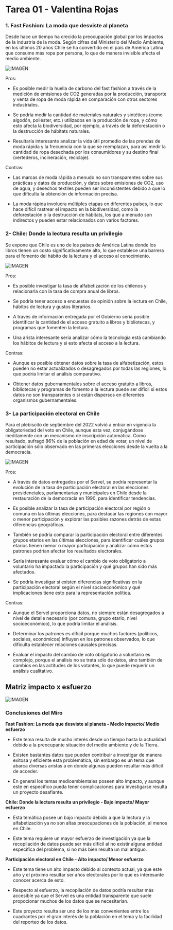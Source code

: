 # Tarea 01 - Valentina Rojas

### 1. Fast Fashion: La moda que desviste al planeta

Desde hace un tiempo ha crecido la preocupación global por los impactos de la industria de la moda. Según cifras del Ministerio del Medio Ambiente, en los últimos 20 años Chile se ha convertido en el país de América Latina que consume más ropa por persona, lo que de manera invisible afecta el medio ambiente.

![IMAGEN](./fast-fashion.jpeg)  

Pros: 

- Es posible medir la huella de carbono del fast fashion a través de la medición de emisiones de CO2 generadas por la producción, transporte y venta de ropa de moda rápida en comparación con otros sectores industriales.

- Se podría medir la cantidad de materiales naturales y sintéticos (como algodón, poliéster, etc.) utilizados en la producción de ropa, y cómo esto afecta la biodiversidad, por ejemplo, a través de la deforestación o la destrucción de hábitats naturales.

- Resultaría interesante analizar la vida útil promedio de las prendas de moda rápida y la frecuencia con la que se reemplazan, para así medir la cantidad de ropa desechada por los consumidores y su destino final (vertederos, incineración, reciclaje).

Contras: 

- Las marcas de moda rápida a menudo no son transparentes sobre sus prácticas y datos de producción, y datos sobre emisiones de CO2, uso de agua, y desechos textiles pueden ser inconsistentes debido a que  lo que dificulta la obtención de información precisa.

- La moda rápida involucra múltiples etapas en diferentes países, lo que hace difícil rastrear el impacto en la biodiversidad, como la deforestación o la destrucción de hábitats, los que a menudo son indirectos y pueden estar relacionados con varios factores. 

### 2-  Chile: Donde la lectura resulta un privilegio 

Se expone que Chile es uno de los países de América Latina donde los libros tienen un costo significativamente alto, lo que establece una barrera para el fomento del hábito de la lectura y el acceso al conocimiento.

![IMAGEN](./U-de-Chile-libros-e1713827074286.webp) 

Pros: 

- Es posible investigar la tasa de alfabetización de los chilenos y relacionarla con la tasa de compra anual de libros. 

- Se podría tener acceso a encuestas de opinión sobre la lectura en Chile, hábitos de lectura y gustos literarios. 

- A través de información entregada por el Gobierno sería posible identificar la cantidad de el acceso gratuito a libros y bibliotecas, y programas que fomenten la lectura. 

- Una arista interesante sería analizar cómo la tecnología está cambiando los hábitos de lectura y si esto afecta el acceso a la lectura.

Contras: 

- Aunque es posible obtener datos sobre la tasa de alfabetización, estos pueden no estar actualizados o desagregados por todas las regiones, lo que podría limitar el análisis comparativo.

- Obtener datos gubernamentales sobre el acceso gratuito a libros, bibliotecas y programas de fomento a la lectura puede ser difícil si estos datos no son transparentes o si están dispersos en diferentes organismos gubernamentales. 

### 3- La participación electoral en Chile 

Para el plebiscito de septiembre del 2022 volvió a entrar en vigencia la obligatoriedad del voto en Chile, aunque esta vez, conjugándose ineditamente con un mecanismo de inscripción automática. Como resultado, sufragó 86% de la población en edad de votar, un nivel de participación sólo observado en las primeras elecciones desde la vuelta a la democracia.

![IMAGEN]( IKD3O756BFCTDBIY47UDCMOGGU-e1618614161401.jpg) 

Pros: 

- A través de datos entregados por el Servel, se podría representar la evolución de la tasa de participación electoral en las elecciones presidenciales, parlamentarias y municipales en Chile desde la restauración de la democracia en 1990, para identificar tendencias. 

- Es posible analizar la tasa de participación electoral por región o comuna en las últimas elecciones, para destacar las regiones con mayor o menor participación y explorar las posibles razones detrás de estas diferencias geográficas. 

- También se podría comparar la participación electoral entre diferentes grupos etarios en las últimas elecciones, para identificar cuáles grupos etarios tienen menor o mayor participación y analizar cómo estos patrones podrían afectar los resultados electorales.

- Sería interesante evaluar cómo el cambio de voto obligatorio a voluntario ha impactado la participación y qué grupos han sido más afectados. 

- Se podría investigar si existen diferencias significativas en la participación electoral según el nivel socioeconómico y qué implicaciones tiene esto para la representación política. 

Contras:

- Aunque el Servel proporciona datos, no siempre están desagregados a nivel de detalle necesario (por comuna, grupo etario, nivel socioeconómico), lo que podría limitar el análisis.

- Determinar los patrones es difícil porque muchos factores (políticos, sociales, económicos) influyen en los patrones observados, lo que dificulta establecer relaciones causales precisas.

- Evaluar el impacto del cambio de voto obligatorio a voluntario es complejo, porque el análisis no se trata sólo de datos, sino también de cambios en las actitudes de los votantes, lo que puede requerir un análisis cualitativo. 


## Matriz impacto x esfuerzo

![IMAGEN](./Matriz%20de%20esfuerzo%20e%20impacto%20(1).jpg) 

### Conclusiones del Miro

**Fast Fashion: La moda que desviste al planeta - Medio impacto/ Medio esfuerzo**

- Este tema resulta de mucho interés desde un tiempo hasta la actualidad debido a la preocupante situación del medio ambiente y de la Tierra. 

- Existen bastantes datos que pueden contribuir a investigar de manera exitosa y eficiente esta problemática, sin embargo es un tema que abarca diversas aristas a en donde algunas pueden resultar más difícil de acceder. 

- En general los temas medioambientales poseen alto impacto, y aunque este en específico pueda tener complicaciones para investigarse resulta un proyecto desafiante. 


**Chile: Donde la lectura resulta un privilegio - Bajo impacto/ Mayor esfuerzo** 

- Esta temática posee un bajo impacto debido a que la lectura y la alfabetización ya no son altas preocupaciones de la población, al menos en Chile. 

- Este tema requiere un mayor esfuerzo de investigación ya que la recopilación de datos puede ser más dificil al no existir alguna entidad específica del problema, si no más bien resulta un mal antiguo. 

**Participación electoral en Chile - Alto impacto/ Menor esfuerzo** 

- Este tema tiene un alto impacto debido al contexto actual, ya que este año y el próximo resultar ser años electorales por lo que es interesante conocer acerca de esto. 

- Respecto al esfuerzo, la recopilación de datos podría resultar más accesible ya que el Servel es una entidad transparente que suele propocionar muchos de los datos que se necesitarían. 

- Este proyecto resulta ser uno de los más convenientes entre los cuadrantes por el gran interés de la población en el tema y la facilidad del reporteo de los datos. 
